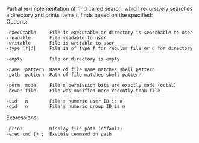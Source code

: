 Partial re-implementation of find called search, which recursively searches a directory and prints items it finds based on 
the specified: <br />
Options:

    -executable     File is executable or directory is searchable to user
    -readable       File readable to user
    -writable       File is writable to user
    -type [f|d]     File is of type f for regular file or d for directory

    -empty          File or directory is empty

    -name  pattern  Base of file name matches shell pattern
    -path  pattern  Path of file matches shell pattern

    -perm  mode     File's permission bits are exactly mode (octal)
    -newer file     File was modified more recently than file

    -uid   n        File's numeric user ID is n
    -gid   n        File's numeric group ID is n

Expressions:

    -print          Display file path (default)
    -exec cmd {} ;  Execute command on path
